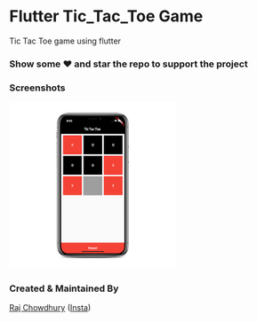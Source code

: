 # Flutter Tic_Tac_Toe Game

Tic Tac Toe game using flutter

### Show some :heart: and star the repo to support the project

### Screenshots

<img src="ss1.png" height="300em" />

### Created & Maintained By

[Raj Chowdhury](https://github.com/Rajchowdhury420)
([Insta](https://www.instagram.com/root_raj))
